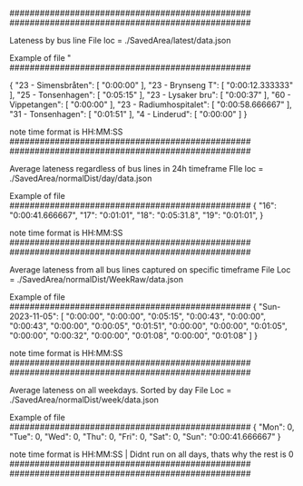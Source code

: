################################################
################################################

Lateness by bus line
File loc = ./SavedArea/latest/data.json

Example of file "
################################################

{
    "23 - Simensbråten": [
        "0:00:00"
    ],
    "23 - Brynseng T": [
        "0:00:12.333333"
    ],
    "25 - Tonsenhagen": [
        "0:05:15"
    ],
    "23 - Lysaker bru": [
        "0:00:37"
    ],
    "60 - Vippetangen": [
        "0:00:00"
    ],
    "23 - Radiumhospitalet": [
        "0:00:58.666667"
    ],
    "31 - Tonsenhagen": [
        "0:01:51"
    ],
    "4 - Linderud": [
        "0:00:00"
    ]
}

note time format is HH:MM:SS
################################################
################################################



Average lateness regardless of bus lines in 24h timeframe
FIle loc = ./SavedArea/normalDist/day/data.json

Example of file
################################################
{
    "16": "0:00:41.666667",
    "17": "0:01:01",
    "18": "0:05:31.8",
    "19": "0:01:01",
}

note time format is HH:MM:SS
################################################
################################################



Average lateness from all bus lines captured on specific timeframe
File Loc = ./SavedArea/normalDist/WeekRaw/data.json

Example of file
################################################
{
    "Sun-2023-11-05": [
        "0:00:00",
        "0:00:00",
        "0:05:15",
        "0:00:43",
        "0:00:00",
        "0:00:43",
        "0:00:00",
        "0:00:05",
        "0:01:51",
        "0:00:00",
        "0:00:00",
        "0:01:05",
        "0:00:00",
        "0:00:32",
        "0:00:00",
        "0:01:08",
        "0:00:00",
        "0:01:08"
    ]
}

note time format is HH:MM:SS
################################################
################################################



Average lateness on all weekdays. Sorted by day 
File Loc = ./SavedArea/normalDist/week/data.json

Example of file
################################################
{
    "Mon": 0,
    "Tue": 0,
    "Wed": 0,
    "Thu": 0,
    "Fri": 0,
    "Sat": 0,
    "Sun": "0:00:41.666667"
}

note time format is HH:MM:SS | Didnt run on all days, thats why the rest is 0
################################################
################################################

